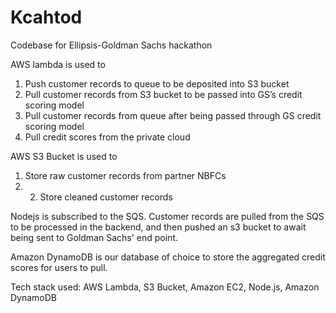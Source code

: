 # Kcahtod

Codebase for Ellipsis-Goldman Sachs hackathon

AWS lambda is used to
1. Push customer records to queue to be deposited into S3 bucket
2. Pull customer records from S3 bucket to be passed into GS’s credit scoring model
3. Pull customer records from queue after being passed through GS credit scoring model
4. Pull credit scores from the private cloud

AWS S3 Bucket is used to
1. Store raw customer records from partner NBFCs
2. 2. Store cleaned customer records  

Nodejs is subscribed to the SQS. Customer records are pulled from the SQS to be processed in the backend, and then pushed an s3 bucket to await being sent to Goldman Sachs' end point.

Amazon DynamoDB is our database of choice to store the aggregated credit scores for users to pull.


Tech stack used: AWS Lambda, S3 Bucket, Amazon EC2, Node.js, Amazon DynamoDB
